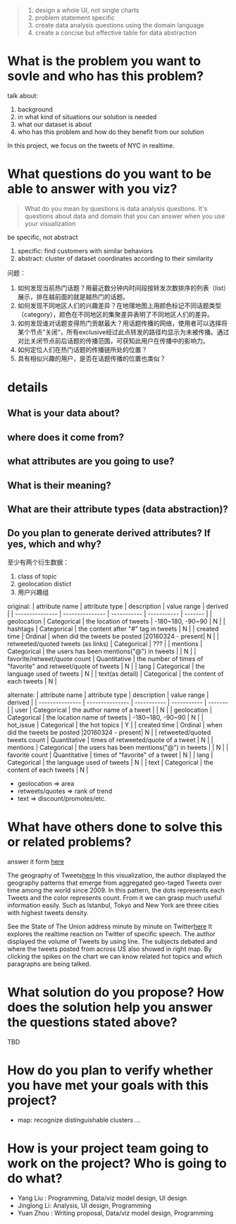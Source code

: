 > 1. design a whole UI, not single charts
> 2. problem statement specific
> 3. create data analysis questions using the domain language
> 4. create a concise but effective table for data abstraction

# What is the problem you want to sovle and who has this problem?
talk about:
1. background  
2. in what kind of situations our solution is needed  
3. what our dataset is about  
4. who has this problem and how do they benefit from our solution  

In this project, we focus on the tweets of NYC in realtime. 

# What questions do you want to be able to answer with you viz?

> What do you mean by questions is data analysis questions. It's questions about data and domain that you can answer when you use your visualization

be specific, not abstract

1. specific: find customers with similar behaviors
2. abstract: cluster of dataset coordinates according to their similarity

问题：

1. 如何发现当前热门话题？用最近数分钟内时间段按转发次数排序的列表（list）展示，排在越前面的就是越热门的话题。
2. 如何发现不同地区人们的兴趣差异？在地理地图上用颜色标记不同话题类型（category），颜色在不同地区的集聚差异表明了不同地区人们的差异。
3. 如何发现谁对话题变得热门贡献最大？用话题传播的网络，使用者可以选择将某个节点”关闭“，所有exclusive经过此点转发的路径均显示为未被传播。通过对比关闭节点前后话题的传播范围，可获知此用户在传播中的影响力。
4. 如何定位人们在热门话题的传播链所处的位置？
5. 具有相似兴趣的用户，是否在话题传播的位置也类似？

# details
## What is your data about?
## where does it come from?
## what attributes are you going to use?
## What is their meaning?
## What are their attribute types (data abstraction)?
## Do you plan to generate derived attributes? If yes, which and why?
至少有两个衍生数据：

1. class of topic
2. geolocation distict
3. 用户兴趣组

original:
| attribute name  | attribute type  | description | value range | derived |
| --------------- | --------------- | ----------- | ----------- | ------- |
| geolocation  | Categorical  | the location of tweets | -180~180, -90~90 | N |
| hashtags  | Categorical  | the content after "#" tag in tweets | N |
| created time | Ordinal | when did the tweets be posted |20160324 - present| N  |
| retweeted/quoted tweets (as links) | Categorical | ??? |
| mentions | Categorical | the users has been mentions("@") in tweets |  | N |
| favorite/retweet/quote count | Quantitative | the number of times of "favorite" and retweet/quote of tweets | N |
| lang | Categorical | the language used of tweets | N |
| text(as detail) | Categorical | the content of each tweets | N |

alternate:
| attribute name  | attribute type  | description | value range | derived |
| --------------- | --------------- | ----------- | ----------- | ------- |
| user | Categorical  | the author name of a tweet |  | N |
| geolocation  | Categorical  | the location name of tweets | -180~180, -90~90 | N |
| hot_issue  | Categorical  | the hot topics | Y |
| created time | Ordinal | when did the tweets be posted |20160324 - present| N |
| retweeted/quoted tweets count | Quantitative | times of retweeted/quote of a tweet | N |
| mentions | Categorical | the users has been mentions("@") in tweets |  | N |
| favorite count | Quantitative | times of "favorite" of a tweet | N |
| lang | Categorical | the language used of tweets | N |
| text | Categorical | the content of each tweets | N |


- geolocation => area
- retweets/quotes => rank of trend
- text => discount/promotes/etc.


# What have others done to solve this or related problems?
answer it form [here](https://interactive.twitter.com/)

The geography of Tweets[here](https://blog.twitter.com/2013/the-geography-of-tweets)
In this visualization, the author displayed the geography patterns that emerge from aggregated geo-taged Tweets over time among the world since 2009. In this pattern, the dots represents each Tweets and the color represents count. From it we can grasp much useful information easily. Such as Istanbul, Tokyo and New York are three cities with highest tweets density.

See the State of The Union address minute by minute on Twitter[here](http://twitter.github.io/interactive/sotu2015/#p1)
It explores the realtime reaction on Twitter of specific speech. The author displayed the volume of Tweets by using line. The subjects debated and where the tweets posted from across US also showed in right map. By clicking the spikes on the chart we can know related hot topics and which paragraphs are being talked.

# What solution do you propose? How does the solution help you answer the questions stated above?
TBD

# How do you plan to verify whether you have met your goals with this project?
- map: recognize distinguishable clusters
... 

# How is your project team going to work on the project? Who is going to do what?

- Yang Liu : Programming, Data/viz model design, UI design
- Jinglong Li: Analysis, UI design, Programming
- Yuan Zhou : Writing proposal, Data/viz model design, Programming
